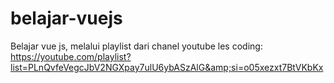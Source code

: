 # belajar-vuejs
Belajar vue js, melalui playlist dari chanel youtube les coding: https://youtube.com/playlist?list=PLnQvfeVegcJbV2NGXpay7ulU6ybASzAlG&amp;si=o05xezxt7BtVKbKx
